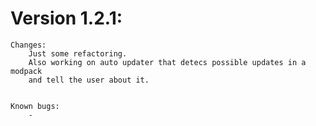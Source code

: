 # Version 1.2.1:
    
    Changes:
        Just some refactoring.
        Also working on auto updater that detecs possible updates in a modpack
        and tell the user about it.
        
    
    Known bugs:
        -
    
    

